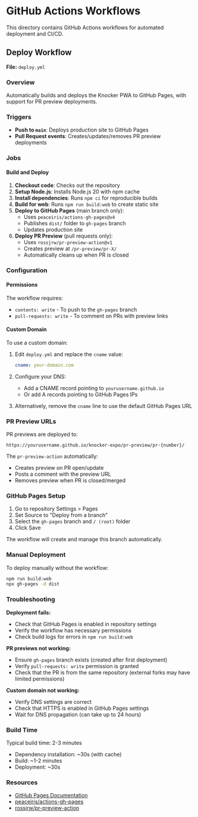 # GitHub Actions Workflows

This directory contains GitHub Actions workflows for automated deployment and CI/CD.

## Deploy Workflow

**File:** `deploy.yml`

### Overview

Automatically builds and deploys the Knocker PWA to GitHub Pages, with support for PR preview deployments.

### Triggers

- **Push to `main`**: Deploys production site to GitHub Pages
- **Pull Request events**: Creates/updates/removes PR preview deployments

### Jobs

#### Build and Deploy

1. **Checkout code**: Checks out the repository
2. **Setup Node.js**: Installs Node.js 20 with npm cache
3. **Install dependencies**: Runs `npm ci` for reproducible builds
4. **Build for web**: Runs `npm run build:web` to create static site
5. **Deploy to GitHub Pages** (main branch only):
   - Uses `peaceiris/actions-gh-pages@v4`
   - Publishes `dist/` folder to `gh-pages` branch
   - Updates production site
6. **Deploy PR Preview** (pull requests only):
   - Uses `rossjrw/pr-preview-action@v1`
   - Creates preview at `/pr-preview/pr-X/`
   - Automatically cleans up when PR is closed

### Configuration

#### Permissions

The workflow requires:
- `contents: write` - To push to the `gh-pages` branch
- `pull-requests: write` - To comment on PRs with preview links

#### Custom Domain

To use a custom domain:

1. Edit `deploy.yml` and replace the `cname` value:
   ```yaml
   cname: your-domain.com
   ```

2. Configure your DNS:
   - Add a CNAME record pointing to `yourusername.github.io`
   - Or add A records pointing to GitHub Pages IPs

3. Alternatively, remove the `cname` line to use the default GitHub Pages URL

### PR Preview URLs

PR previews are deployed to:
```
https://yourusername.github.io/knocker-expo/pr-preview/pr-{number}/
```

The `pr-preview-action` automatically:
- Creates preview on PR open/update
- Posts a comment with the preview URL
- Removes preview when PR is closed/merged

### GitHub Pages Setup

1. Go to repository Settings > Pages
2. Set Source to "Deploy from a branch"
3. Select the `gh-pages` branch and `/ (root)` folder
4. Click Save

The workflow will create and manage this branch automatically.

### Manual Deployment

To deploy manually without the workflow:

```bash
npm run build:web
npx gh-pages -d dist
```

### Troubleshooting

**Deployment fails:**
- Check that GitHub Pages is enabled in repository settings
- Verify the workflow has necessary permissions
- Check build logs for errors in `npm run build:web`

**PR previews not working:**
- Ensure `gh-pages` branch exists (created after first deployment)
- Verify `pull-requests: write` permission is granted
- Check that the PR is from the same repository (external forks may have limited permissions)

**Custom domain not working:**
- Verify DNS settings are correct
- Check that HTTPS is enabled in GitHub Pages settings
- Wait for DNS propagation (can take up to 24 hours)

### Build Time

Typical build time: 2-3 minutes
- Dependency installation: ~30s (with cache)
- Build: ~1-2 minutes
- Deployment: ~30s

### Resources

- [GitHub Pages Documentation](https://docs.github.com/en/pages)
- [peaceiris/actions-gh-pages](https://github.com/peaceiris/actions-gh-pages)
- [rossjrw/pr-preview-action](https://github.com/rossjrw/pr-preview-action)
